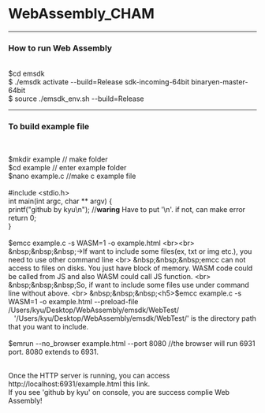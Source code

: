 # WebAssembly_CHAM
<hr>
<h3>How to run Web Assembly</h3> <br>
$cd emsdk <br>
$ ./emsdk activate --build=Release sdk-incoming-64bit binaryen-master-64bit <br>
$ source ./emsdk_env.sh --build=Release <br>

<hr>
<h3>To build example file</h3> <br>

$mkdir example // make folder <br>
$cd example // enter example folder <br>
$nano example.c //make c example file <br><br>
#include <stdio.h> <br>
int main(int argc, char ** argv) {<br>
  printf("github by kyu\n"); //**waring** Have to put '\n'. if not, can make error <br>
  return 0;<br>
}<br><br>
$emcc example.c -s WASM=1 -o example.html <br><br>
  &nbsp;&nbsp;&nbsp;->If want to include some files(ex, txt or img etc.), you need to use other command line <br>
  &nbsp;&nbsp;&nbsp;emcc can not access to files on disks. You just have block of memory. WASM code could be called from JS and also WASM could call JS function. <br>
  &nbsp;&nbsp;&nbsp;So, if want to include some files use under command line without above. <br>
  &nbsp;&nbsp;&nbsp;<h5>$emcc example.c -s WASM=1 -o example.html --preload-file /Users/kyu/Desktop/WebAssembly/emsdk/WebTest/</h5> <br>
  &nbsp;&nbsp;&nbsp;'/Users/kyu/Desktop/WebAssembly/emsdk/WebTest/' is the directory path that you want to include.<br><br>
$emrun --no_browser example.html --port 8080 //the browser will run 6931 port. 8080 extends to 6931. <br><br>

Once the HTTP server is running, you can access http://localhost:6931/example.html this link. <br>
If you see 'github by kyu' on console, you are success complie Web Assembly!
